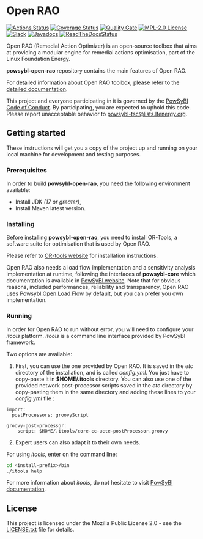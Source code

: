 # Open RAO
[![Actions Status](https://github.com/powsybl/powsybl-core/workflows/CI/badge.svg)](https://github.com/powsybl/powsybl-open-rao/actions)
[![Coverage Status](https://sonarcloud.io/api/project_badges/measure?project=com.powsybl%3Aopen-rao&metric=coverage)](https://sonarcloud.io/component_measures?id=com.powsybl%3Aopen-rao&metric=coverage)
[![Quality Gate](https://sonarcloud.io/api/project_badges/measure?project=com.powsybl%3Aopen-rao&metric=alert_status)](https://sonarcloud.io/dashboard?id=com.powsybl%3Aopen-rao)
[![MPL-2.0 License](https://img.shields.io/badge/license-MPL_2.0-blue.svg)](https://www.mozilla.org/en-US/MPL/2.0/)
[![Slack](https://img.shields.io/badge/slack-powsybl-blueviolet.svg?logo=slack)](https://join.slack.com/t/powsybl/shared_invite/zt-rzvbuzjk-nxi0boim1RKPS5PjieI0rA)
[![Javadocs](https://www.javadoc.io/badge/com.powsybl/powsybl-open-rao.svg?color=blue)](https://www.javadoc.io/doc/com.powsybl/powsybl-open-rao)
[![ReadTheDocsStatus](https://readthedocs.org/projects/powsybl-openrao/badge/?version=latest)](https://powsybl-openrao.readthedocs.io/latest/?badge=latest)

Open RAO (Remedial Action Optimizer) is an open-source toolbox that aims at providing a modular engine for remedial actions optimisation, part of the Linux Foundation Energy.

**powsybl-open-rao** repository contains the main features of Open RAO.

For detailed information about Open RAO toolbox, please refer to the [detailed documentation](https://farao-community.github.io/docs/).

This project and everyone participating in it is governed by the [PowSyBl Code of Conduct](https://github.com/powsybl/.github/blob/main/CODE_OF_CONDUCT.md).
By participating, you are expected to uphold this code. Please report unacceptable behavior to [powsybl-tsc@lists.lfenergy.org](mailto:powsybl-tsc@lists.lfenergy.org).

## Getting started

These instructions will get you a copy of the project up and running on your local machine
for development and testing purposes.

### Prerequisites

In order to build **powsybl-open-rao**, you need the following environment available:
  - Install JDK *(17 or greater)*,
  - Install Maven latest version.

### Installing

Before installing **powsybl-open-rao**, you need to install OR-Tools, a software suite for optimisation that is used by Open RAO.

Please refer to [OR-tools website](https://developers.google.com/optimization/install/download) for installation instructions.

Open RAO also needs a load flow implementation and a sensitivity analysis implementation at runtime, following the interfaces of **powsybl-core** which documentation is available in [PowSyBl website](https://www.powsybl.org/pages/documentation/). Note that for obvious reasons, included performances, reliability and transparency, Open RAO uses [Powsybl Open Load Flow](https://github.com/powsybl/powsybl-open-loadflow) by default, but you can prefer you own implementation.

### Running

In order for Open RAO to run without error, you will need to configure your *itools* platform. *itools* is a command line interface
provided by PowSyBl framework. 

Two options are available:
1.  First, you can use the one provided by Open RAO. It is saved in the *etc* directory of the installation, and is called *config.yml*.
You just have to copy-paste it in **$HOME/.itools** directory. You can also use one of the provided network post-processor scripts 
saved in the *etc* directory by copy-pasting them in the same directory and adding these lines to your *config.yml* file :

```$yml
import:
  postProcessors: groovyScript

groovy-post-processor:
    script: $HOME/.itools/core-cc-ucte-postProcessor.groovy

``` 

2.  Expert users can also adapt it to their own needs.

For using *itools*, enter on the command line:
 
```bash
cd <install-prefix>/bin
./itools help
```

For more information about *itools*, do not hesitate to visit [PowSyBl documentation](https://www.powsybl.org/docs/).

## License

This project is licensed under the Mozilla Public License 2.0 - see the [LICENSE.txt](https://github.com/powsybl/powsybl-open-rao/blob/main/LICENSE.txt) file for details.
 
